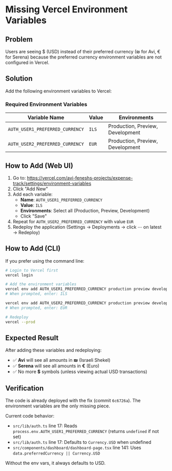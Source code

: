 # Missing Vercel Environment Variables

## Problem
Users are seeing $ (USD) instead of their preferred currency (₪ for Avi, € for Serena) because the preferred currency environment variables are not configured in Vercel.

## Solution
Add the following environment variables to Vercel:

### Required Environment Variables

| Variable Name | Value | Environments |
|--------------|-------|--------------|
| `AUTH_USER1_PREFERRED_CURRENCY` | `ILS` | Production, Preview, Development |
| `AUTH_USER2_PREFERRED_CURRENCY` | `EUR` | Production, Preview, Development |

## How to Add (Web UI)

1. Go to: https://vercel.com/avi-feneshs-projects/expense-track/settings/environment-variables
2. Click "Add New"
3. Add each variable:
   - **Name**: `AUTH_USER1_PREFERRED_CURRENCY`
   - **Value**: `ILS`
   - **Environments**: Select all (Production, Preview, Development)
   - Click "Save"
4. Repeat for `AUTH_USER2_PREFERRED_CURRENCY` with value `EUR`
5. Redeploy the application (Settings → Deployments → click ⋯ on latest → Redeploy)

## How to Add (CLI)

If you prefer using the command line:

```bash
# Login to Vercel first
vercel login

# Add the environment variables
vercel env add AUTH_USER1_PREFERRED_CURRENCY production preview development
# When prompted, enter: ILS

vercel env add AUTH_USER2_PREFERRED_CURRENCY production preview development
# When prompted, enter: EUR

# Redeploy
vercel --prod
```

## Expected Result

After adding these variables and redeploying:
- ✅ **Avi** will see all amounts in **₪** (Israeli Shekel)
- ✅ **Serena** will see all amounts in **€** (Euro)
- ✅ No more **$** symbols (unless viewing actual USD transactions)

## Verification

The code is already deployed with the fix (commit `6c6726a`). The environment variables are the only missing piece.

Current code behavior:
- `src/lib/auth.ts` line 17: Reads `process.env.AUTH_USER1_PREFERRED_CURRENCY` (returns `undefined` if not set)
- `src/lib/auth.ts` line 17: Defaults to `Currency.USD` when undefined
- `src/components/dashboard/dashboard-page.tsx` line 141: Uses `data.preferredCurrency || Currency.USD`

Without the env vars, it always defaults to USD.
